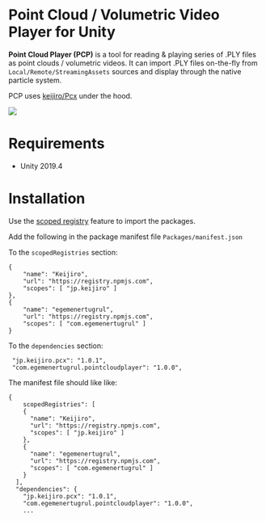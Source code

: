 Point Cloud / Volumetric Video Player for Unity
=============================================

**Point Cloud Player (PCP)** is a tool for reading & playing series of .PLY files as point clouds / volumetric videos. It can import .PLY files on-the-fly from `Local/Remote/StreamingAssets` sources and display through the native particle system.

PCP uses [keijiro/Pcx](https://github.com/keijiro/Pcx) under the hood.

<img src="https://i.imgur.com/UoS7Pyy.gif">


# Requirements
- Unity 2019.4

# Installation

Use the [scoped registry](https://docs.unity3d.com/Manual/upm-scoped.html) feature to import the packages.

Add the following in the package manifest file `Packages/manifest.json`

To the `scopedRegistries` section:

```
{
    "name": "Keijiro",
    "url": "https://registry.npmjs.com",
    "scopes": [ "jp.keijiro" ]
},
{
    "name": "egemenertugrul",
    "url": "https://registry.npmjs.com",
    "scopes": [ "com.egemenertugrul" ]
}
```

To the `dependencies` section:
```
 "jp.keijiro.pcx": "1.0.1",
 "com.egemenertugrul.pointcloudplayer": "1.0.0",
```

The manifest file should like like:
```
{
    scopedRegistries": [
    {
      "name": "Keijiro",
      "url": "https://registry.npmjs.com",
      "scopes": [ "jp.keijiro" ]
    },
    {
      "name": "egemenertugrul",
      "url": "https://registry.npmjs.com",
      "scopes": [ "com.egemenertugrul" ]
    }
  ],
  "dependencies": {
    "jp.keijiro.pcx": "1.0.1",
    "com.egemenertugrul.pointcloudplayer": "1.0.0",
    ...
```